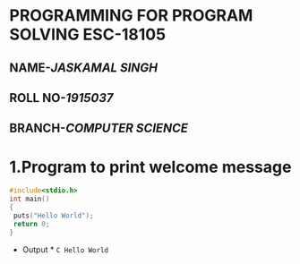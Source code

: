 # **PROGRAMMING FOR PROGRAM SOLVING ESC-18105**
## NAME-*JASKAMAL SINGH*
## ROLL NO-*1915037*
## BRANCH-*COMPUTER SCIENCE*

# 1.Program to print welcome message 
```C
#include<stdio.h>
int main()
{
 puts("Hello World");
 return 0;
}
```
* Output *
``C
Hello World
``
